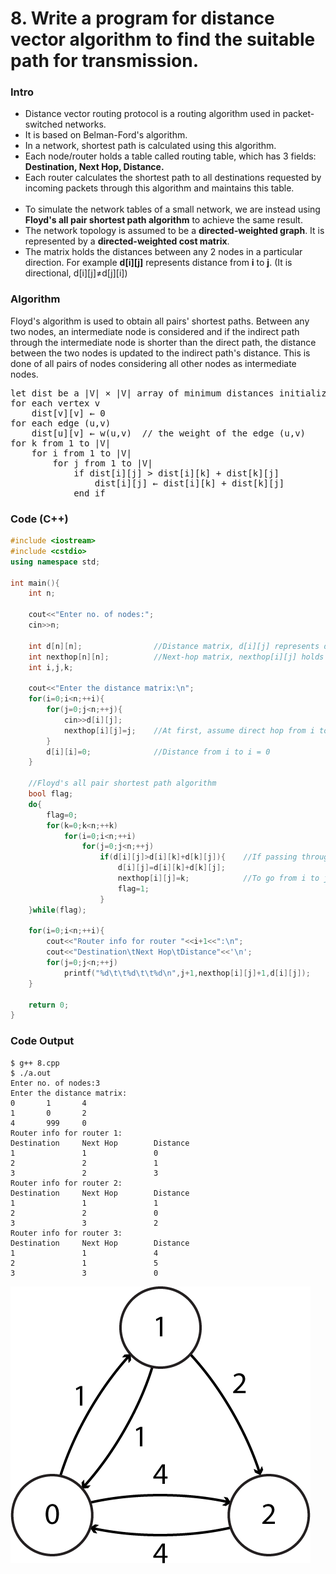# 8. Write a program for distance vector algorithm to find the suitable path for transmission.

### Intro
* Distance vector routing protocol is a routing algorithm used in packet-switched networks.
* It is based on Belman-Ford's algorithm.
* In a network, shortest path is calculated using this algorithm.
* Each node/router holds a table called routing table, which has 3 fields: **Destination, Next Hop, Distance.**
* Each router calculates the shortest path to all destinations requested by incoming packets through this algorithm and maintains this table.
<br><br>
* To simulate the network tables of a small network, we are instead using **Floyd's all pair shortest path algorithm** to achieve the same result.
* The network topology is assumed to be a **directed-weighted graph**. It is represented by a **directed-weighted cost matrix**.
* The matrix holds the distances between any 2 nodes in a particular direction. For example **d[i][j]** represents distance from **i** to **j**. (It is directional, d[i][j]≠d[j][i])

### Algorithm
Floyd's algorithm is used to obtain all pairs' shortest paths. Between any two nodes, an intermediate node is considered and if the indirect path through the intermediate node is shorter than the direct path, the distance between the two nodes is updated to the indirect path's distance. This is done of all pairs of nodes considering all other nodes as intermediate nodes.
<pre>
let dist be a |V| × |V| array of minimum distances initialized to ∞ (infinity)
for each vertex v
	dist[v][v] ← 0
for each edge (u,v)
	dist[u][v] ← w(u,v)  // the weight of the edge (u,v)
for k from 1 to |V|
	for i from 1 to |V|
		for j from 1 to |V|
			if dist[i][j] > dist[i][k] + dist[k][j]
				dist[i][j] ← dist[i][k] + dist[k][j]
			end if
</pre>
### Code (C++)
```c++
#include <iostream>
#include <cstdio>
using namespace std;

int main(){
	int n;

	cout<<"Enter no. of nodes:";
	cin>>n;

	int d[n][n];				//Distance matrix, d[i][j] represents distance between nodes i and j
	int nexthop[n][n];			//Next-hop matrix, nexthop[i][j] holds next hop between nodes i and j
	int i,j,k;

	cout<<"Enter the distance matrix:\n";
	for(i=0;i<n;++i){
		for(j=0;j<n;++j){
			cin>>d[i][j];
			nexthop[i][j]=j;	//At first, assume direct hop from i to j
		}
		d[i][i]=0;				//Distance from i to i = 0
	}

	//Floyd's all pair shortest path algorithm
	bool flag;
	do{
		flag=0;
		for(k=0;k<n;++k)
			for(i=0;i<n;++i)
				for(j=0;j<n;++j)
					if(d[i][j]>d[i][k]+d[k][j]){	//If passing through node k is shorter
						d[i][j]=d[i][k]+d[k][j];
						nexthop[i][j]=k;			//To go from i to j, go to node k first
						flag=1;
					}
	}while(flag);

	for(i=0;i<n;++i){
		cout<<"Router info for router "<<i+1<<":\n";
		cout<<"Destination\tNext Hop\tDistance"<<'\n';
		for(j=0;j<n;++j)
			printf("%d\t\t%d\t\t%d\n",j+1,nexthop[i][j]+1,d[i][j]);
	}

	return 0;
}
```

### Code Output
```
$ g++ 8.cpp
$ ./a.out
Enter no. of nodes:3
Enter the distance matrix:
0       1       4
1       0       2
4       999     0
Router info for router 1:
Destination     Next Hop        Distance
1               1               0
2               2               1
3               2               3
Router info for router 2:
Destination     Next Hop        Distance
1               1               1
2               2               0
3               3               2
Router info for router 3:
Destination     Next Hop        Distance
1               1               4
2               1               5
3               3               0
```
<img src="../Images/8-1.png?raw=true" width="480px">